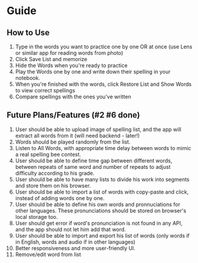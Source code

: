 # Guide

## How to Use

1. Type in the words you want to practice one by one OR at once (use Lens or similar app for reading words from photo)
2. Click Save List and memorize
3. Hide the Words when you're ready to practice
4. Play the Words one by one and write down their spelling in your notebook.
5. When you're finished with the words, click Restore List and Show Words to view correct spellings
6. Compare spellings with the ones you've written

## Future Plans/Features (#2 #6 done)

1. User should be able to upload image of spelling list, and the app will extract all words from it (will need backend - later!)
2. Words should be played randomly from the list.
3. Listen to All Words, with appropriate time delay between words to mimic a real spelling bee contest.
4. User should be able to define time gap between different words, between repeats of same word and number of repeats to adjust difficulty according to his grade.
5. User should be able to have many lists to divide his work into segments and store them on his browser.
6. User should be able to import a list of words with copy-paste and click, instead of adding words one by one.
7. User should be able to define his own words and pronnuciations for other languages. These pronunciations should be stored on browser's local storage too.
8. User should get error if word's pronunciation is not found in any API, and the app should not let him add that word.
9. User should be able to import and export his list of words (only words if in English, words and audio if in other languages)
10. Better responsiveness and more user-friendly UI.
11. Remove/edit word from list